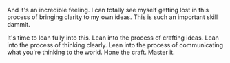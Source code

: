And it's an incredible feeling.
I can totally see myself getting lost in this process of bringing clarity to my own ideas.
This is such an important skill dammit.

It's time to lean fully into this.
Lean into the process of crafting ideas.
Lean into the process of thinking clearly.
Lean into the process of communicating what you're thinking to the world.
Hone the craft.
Master it.